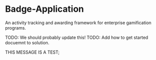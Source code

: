 Badge-Application
=================

An activity tracking and awarding framework for enterprise gamification programs.

TODO: We should probably update this!
TODO: Add how to get started docuemnt to solution.

THIS MESSAGE IS A TEST;